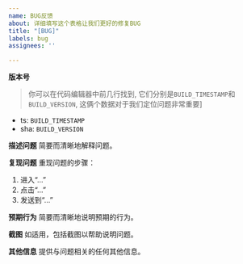 ```yaml
---
name: BUG反馈
about: 详细填写这个表格让我们更好的修复BUG
title: "[BUG]"
labels: bug
assignees: ''

---
```


**版本号**
> 你可以在代码编辑器中前几行找到, 它们分别是`BUILD_TIMESTAMP`和`BUILD_VERSION`, 这俩个数据对于我们定位问题非常重要]
- ts: `BUILD_TIMESTAMP `
- sha: `BUILD_VERSION`

**描述问题**
简要而清晰地解释问题。

**复现问题**
重现问题的步骤：
1. 进入“...”
2. 点击“...”
3. 发送到“...”

**预期行为**
简要而清晰地说明预期的行为。

**截图**
如适用，包括截图以帮助说明问题。

**其他信息**
提供与问题相关的任何其他信息。
